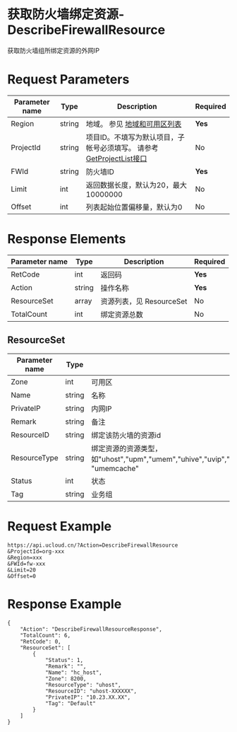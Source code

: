 # 获取防火墙绑定资源-DescribeFirewallResource

获取防火墙组所绑定资源的外网IP

# Request Parameters
|Parameter name|Type|Description|Required|
|---|---|---|---|
|Region|string|地域。 参见 [地域和可用区列表](../summary/regionlist.html)|**Yes**|
|ProjectId|string|项目ID。不填写为默认项目，子帐号必须填写。 请参考[GetProjectList接口](../summary/get_project_list.html)|No|
|FWId|string|防火墙ID|**Yes**|
|Limit|int|返回数据长度，默认为20，最大10000000|No|
|Offset|int|列表起始位置偏移量，默认为0|No|

# Response Elements
|Parameter name|Type|Description|Required|
|---|---|---|---|
|RetCode|int|返回码|**Yes**|
|Action|string|操作名称|**Yes**|
|ResourceSet|array|资源列表，见 ResourceSet|No|
|TotalCount|int|绑定资源总数|No|

## ResourceSet
|Parameter name|Type|Description|Required|
|---|---|---|---|
|Zone|int|可用区|No|
|Name|string|名称|No|
|PrivateIP|string|内网IP|No|
|Remark|string|备注|No|
|ResourceID|string|绑定该防火墙的资源id|No|
|ResourceType|string|绑定资源的资源类型，如"uhost","upm","umem","uhive","uvip","uredis","uhadoop","ufortress","dbaudit","udw","udocker", "umemcache"|No|
|Status|int|状态|No|
|Tag|string|业务组|No|

# Request Example
```
https://api.ucloud.cn/?Action=DescribeFirewallResource
&ProjectId=org-xxx
&Region=xxx
&FWId=fw-xxx
&Limit=20
&Offset=0
```

# Response Example
```
{
    "Action": "DescribeFirewallResourceResponse", 
    "TotalCount": 6, 
    "RetCode": 0, 
    "ResourceSet": [
        {
            "Status": 1, 
            "Remark": "", 
            "Name": "hc_host", 
            "Zone": 8200, 
            "ResourceType": "uhost", 
            "ResourceID": "uhost-XXXXXX", 
            "PrivateIP": "10.23.XX.XX", 
            "Tag": "Default"
        }
    ]
}
```

